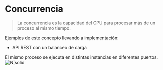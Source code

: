 # Concurrencia

> La concurrencia es la capacidad del CPU para procesar más de un proceso al mismo tiempo.

Ejemplos de este concepto llevando a implementación:

- API REST con un balanceo de carga

El mismo proceso se ejecuta en distintas instancias en diferentes puertos.
![N|solid](http://damiancipolat.com/webFiles/concurrencia_diagram_1.png)
